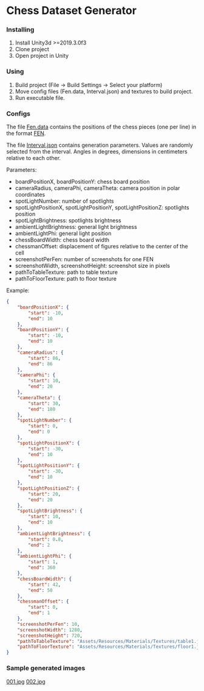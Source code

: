 # Chess Dataset Generator

### Installing

1. Install Unity3d >=2019.3.0f3
2. Clone project
3. Open project in Unity

### Using

1. Build project (File -> Build Settings -> Select your platform)
2. Move config files (Fen.data, Interval.json) and textures to build project.
3. Run executable file.

### Configs

The file [Fen.data](Fen.data) contains the positions of the chess pieces (one per line) in the format [FEN](https://en.wikipedia.org/wiki/Forsyth%E2%80%93Edwards_Notation).

The file [Interval.json](Interval.json) contains generation parameters. Values ​​are randomly selected from the interval. Angles in degrees, dimensions in centimeters relative to each other.

Parameters:

* boardPositionX, boardPositionY: chess board position
* cameraRadius, cameraPhi, cameraTheta: camera position in polar coordinates
* spotLightNumber: number of spotlights
* spotLightPositionX, spotLightPositionY, spotLightPositionZ: spotlights position
* spotLightBrightness: spotlights brightness
* ambientLightBrightness: general light brightness
* ambientLightPhi: general light position
* chessBoardWidth: chess board width
* chessmanOffset: displacement of figures relative to the center of the cell
* screenshotPerFen: number of screenshots for one FEN
* screenshotWidth, screenshotHeight: screenshot size in pixels
* pathToTableTexture: path to table texture
* pathToFloorTexture: path to floor texture

Example:
```json
{
    "boardPositionX": {
        "start": -10,
        "end": 10
    },
    "boardPositionY": {
        "start": -10,
        "end": 10
    },
    "cameraRadius": {
        "start": 86,
        "end": 86
    },
    "cameraPhi": {
        "start": 10,
        "end": 20
    },
    "cameraTheta": {
        "start": 30,
        "end": 180
    },
    "spotLightNumber": {
        "start": 0,
        "end": 0
    },
    "spotLightPositionX": {
        "start": -30,
        "end": 10
    },
    "spotLightPositionY": {
        "start": -30,
        "end": 10
    },
    "spotLightPositionZ": {
        "start": 20,
        "end": 20
    },
    "spotLightBrightness": {
        "start": 10,
        "end": 10
    },
    "ambientLightBrightness": {
        "start": 0.8,
        "end": 2
    },
    "ambientLightPhi": {
        "start": 1,
        "end": 360
    },
    "chessBoardWidth": {
        "start": 42,
        "end": 50
    },
    "chessmanOffset": {
        "start": 0,
        "end": 1
    },
    "screenshotPerFen": 10,
    "screenshotWidth": 1280,
    "screenshotHeight": 720,
    "pathToTableTexture": "Assets/Resources/Materials/Textures/table1.jpg",
    "pathToFloorTexture": "Assets/Resources/Materials/Textures/floor1.jpg"
}
```

### Sample generated images

[001.jpg](Examples/001.jpg)
[002.jpg](Examples/002.jpg)
